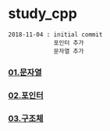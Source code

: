 # study_cpp

    2018-11-04 : initial commit
                 포인터 추가
                 문자열 추가

### [01.문자열](https://github.com/NamSSu/study_cpp_2018/blob/master/001_string.md)

### [02.포인터](https://github.com/NamSSu/study_cpp_2018/blob/master/002_pointer.md)

### [03.구조체](https://github.com/NamSSu/study_cpp_2018/blob/master/003_struct.md)